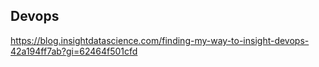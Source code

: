 
## Devops

https://blog.insightdatascience.com/finding-my-way-to-insight-devops-42a194ff7ab?gi=62464f501cfd
